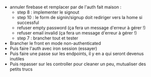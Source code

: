 -   annuler firebase et remplacer par de l'auth fait maison :
    -   step 8 : implementer le signout
    -   step 10 : le form de signin/signup doit rediriger vers la home si successful
    -   refuser empty password (ça fera un message d'erreur à gérer !)
    -   refuser email invalid (ça fera un message d'erreur à gérer !)
    -   step 7 : brancher tout et tester
-   Brancher le front en mode non-authenticated
-   Puis faire l'auth avec iron session (essayer)
-   Puis faire une passe sur les endpoints, il y en a qui seront devenus inutiles
-   Puis repasser sur les controller pour cleaner un peu, mutualiser des petits trucs

